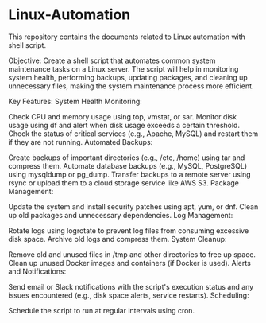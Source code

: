 # Linux-Automation
This repository contains the documents related to Linux automation with shell script.

Objective:
Create a shell script that automates common system maintenance tasks on a Linux server. The script will help in monitoring system health, performing backups, updating packages, and cleaning up unnecessary files, making the system maintenance process more efficient.

Key Features:
System Health Monitoring:

Check CPU and memory usage using top, vmstat, or sar.
Monitor disk usage using df and alert when disk usage exceeds a certain threshold.
Check the status of critical services (e.g., Apache, MySQL) and restart them if they are not running.
Automated Backups:

Create backups of important directories (e.g., /etc, /home) using tar and compress them.
Automate database backups (e.g., MySQL, PostgreSQL) using mysqldump or pg_dump.
Transfer backups to a remote server using rsync or upload them to a cloud storage service like AWS S3.
Package Management:

Update the system and install security patches using apt, yum, or dnf.
Clean up old packages and unnecessary dependencies.
Log Management:

Rotate logs using logrotate to prevent log files from consuming excessive disk space.
Archive old logs and compress them.
System Cleanup:

Remove old and unused files in /tmp and other directories to free up space.
Clean up unused Docker images and containers (if Docker is used).
Alerts and Notifications:

Send email or Slack notifications with the script's execution status and any issues encountered (e.g., disk space alerts, service restarts).
Scheduling:

Schedule the script to run at regular intervals using cron.
